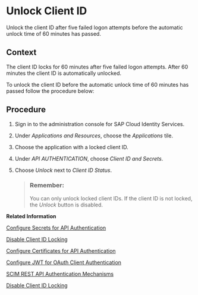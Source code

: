 <!-- loio665b9e057db34482817e4a9826a1544f -->

# Unlock Client ID

Unlock the client ID after five failed logon attempts before the automatic unlock time of 60 minutes has passed.



## Context

The client ID locks for 60 minutes after five failed logon attempts. After 60 minutes the client ID is automatically unlocked.

To unlock the client ID before the automatic unlock time of 60 minutes has passed follow the procedure below:



<a name="loio665b9e057db34482817e4a9826a1544f__steps_nyj_331_zlb"/>

## Procedure

1.  Sign in to the administration console for SAP Cloud Identity Services.

2.  Under *Applications and Resources*, choose the *Applications* tile.

3.  Choose the application with a locked client ID.

4.  Under *API AUTHENTICATION*, choose *Client ID and Secrets*.

5.  Choose *Unlock* next to *Client ID Status*.

    > ### Remember:  
    > You can only unlock locked client IDs. If the client ID is not locked, the *Unlock* button is disabled.


**Related Information**  


[Configure Secrets for API Authentication](configure-secrets-for-api-authentication-5c3c35e.md "This document describes how developers configure secrets with scopes and validity for client authentication.")

[Disable Client ID Locking](disable-client-id-locking-f1dc77e.md "You can disable the automatic lock of the client ID after five failed logon attempts.")

[Configure Certificates for API Authentication](configure-certificates-for-api-authentication-c408083.md "This document describes how developers configure the certificates used for authentication when the API methods and OpenID Connect scenarios of Identity Authentication are used.")

[Configure JWT for OAuth Client Authentication](configure-jwt-for-oauth-client-authentication-db97a69.md "Configure the JSON Web Token (JWT) - the issuer and subject of tokens for JWT client authentication in token requests, or the URI for JSON web key retrieval for client authentication.")

[SCIM REST API Authentication Mechanisms](scim-rest-api-authentication-mechanisms-c599c89.md "See how to configure the authentication mechanisms for the SCIM REST API methods of Identity Authentication.")

[Disable Client ID Locking](disable-client-id-locking-f1dc77e.md "You can disable the automatic lock of the client ID after five failed logon attempts.")

